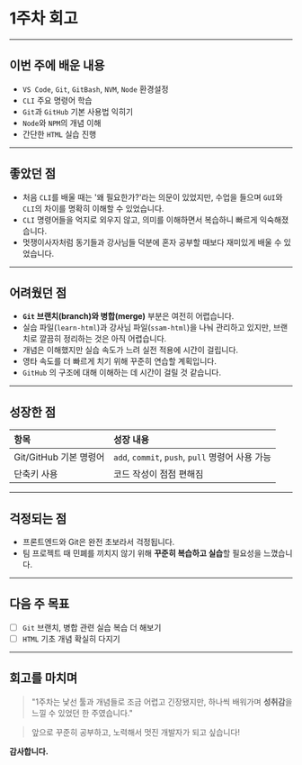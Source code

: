 # 1주차 회고

---

## 이번 주에 배운 내용

- `VS Code`, `Git`, `GitBash`, `NVM`, `Node` 환경설정
- `CLI` 주요 명령어 학습
- `Git`과 `GitHub` 기본 사용법 익히기
- `Node`와 `NPM`의 개념 이해
- 간단한 `HTML` 실습 진행

---

## 좋았던 점

- 처음 `CLI`를 배울 때는 '왜 필요한가?'라는 의문이 있었지만, 수업을 들으며 `GUI`와 `CLI`의 차이를 명확히 이해할 수 있었습니다.
- `CLI` 명령어들을 억지로 외우지 않고, 의미를 이해하면서 복습하니 빠르게 익숙해졌습니다.
- 멋쟁이사자처럼 동기들과 강사님들 덕분에 혼자 공부할 때보다 재미있게 배울 수 있었습니다.

---

## 어려웠던 점

- **`Git` 브랜치(branch)와 병합(merge)** 부분은 여전히 어렵습니다.
- 실습 파일(`learn-html`)과 강사님 파일(`ssam-html`)을 나눠 관리하고 있지만, 브랜치로 깔끔히 정리하는 것은 아직 어렵습니다.
- 개념은 이해했지만 실습 속도가 느려 실전 적용에 시간이 걸립니다.
- 영타 속도를 더 빠르게 치기 위해 꾸준히 연습할 계획입니다.
- `GitHub` 의 구조에 대해 이해하는 데 시간이 걸릴 것 같습니다.

---

## 성장한 점

| 항목                   | 성장 내용                                        |
| :--------------------- | :----------------------------------------------- |
| Git/GitHub 기본 명령어 | `add`, `commit`, `push`, `pull` 명령어 사용 가능 |
| 단축키 사용            | 코드 작성이 점점 편해짐                          |

---

## 걱정되는 점

- 프론트엔드와 Git은 완전 초보라서 걱정됩니다.
- 팀 프로젝트 때 민폐를 끼치지 않기 위해 **꾸준히 복습하고 실습**할 필요성을 느꼈습니다.

---

## 다음 주 목표

- [ ] `Git` 브랜치, 병합 관련 실습 복습 더 해보기
- [ ] `HTML` 기초 개념 확실히 다지기

---

## 회고를 마치며

> "1주차는 낯선 툴과 개념들로 조금 어렵고 긴장됐지만, 하나씩 배워가며 **성취감**을 느낄 수 있었던 한 주였습니다."

> 앞으로 꾸준히 공부하고, 노력해서 멋진 개발자가 되고 싶습니다!

**감사합니다.**
